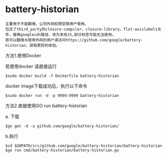 # battery-historian

	主要用于不能翻墙，公司外网权限受限用户使用。
	包含了third_party的closure-compiler，closure-library，flot-axislabels文件，替换googlecdn路径，改为本地JS,部分标签可能无法使用。
	若可以翻墙与使用外网的用户请访问https://github.com/google/battery-historian，获取更好的体验。


方法1.使用Docker

若使用docker 请直接运行

	$sudo docker build -f Dockerfile battery-historian

docker image下载成功后，执行以下命令 

	$sudo docker run -d -p 9999:9999 battery-historian

方法2.直接使用GO run battery-historian

a. 下载

	$go get -d -u github.com/google/battery-historian/
	
b.执行

	$cd $GOPATH/src/github.com/google/battery-historian/battery-historian
	$go run cmd/battery-historian/battery-historian.go
